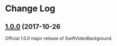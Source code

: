 # Change Log

## [1.0.0](https://github.com/dingwilson/SwiftVideoBackground/tree/1.0.0) (2017-10-26
Official 1.0.0 major release of SwiftVideoBackground.
